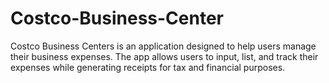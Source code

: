 # Costco-Business-Center
Costco Business Centers is an application designed to help users manage their business expenses. The app allows users to input, list, and track their expenses while generating receipts for tax and financial purposes.
